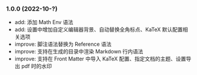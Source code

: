 ### 1.0.0 (2022-10-?)

- add: 添加 Math Env 语法
- add: 设置中增加自定义编辑器背景、自动替换全角标点、KaTeX 默认配置相关选项
- improve: 脚注语法替换为 Reference 语法
- improve: 支持在生成的目录中渲染 Markdown 行内语法
- improve: 支持在 Front Matter 中导入 KaTeX 配置、指定文档的主题、设置导出 pdf 时的水印